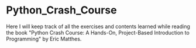 # Python_Crash_Course
Here I will keep track of all the exercises and contents learned while reading the book "Python Crash Course: A Hands-On, Project-Based Introduction to Programming" by Eric Matthes.
